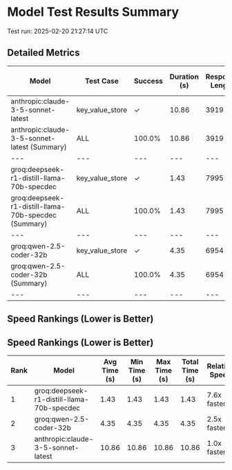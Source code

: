 # Model Test Results Summary

Test run: 2025-02-20 21:27:14 UTC

## Detailed Metrics

| Model | Test Case | Success | Duration (s) | Response Length | Has Headers | Has Lists | Has Code Blocks |
|---|---|---|---|---|---|---|---|
| anthropic:claude-3-5-sonnet-latest | key_value_store | ✓ | 10.86 | 3919 | ✗ | ✓ | ✓ |
| anthropic:claude-3-5-sonnet-latest (Summary) | ALL | 100.0% | 10.86 | 3919 | - | - | - |
|---|---|---|---|---|---|---|---|
| groq:deepseek-r1-distill-llama-70b-specdec | key_value_store | ✓ | 1.43 | 7995 | ✓ | ✓ | ✓ |
| groq:deepseek-r1-distill-llama-70b-specdec (Summary) | ALL | 100.0% | 1.43 | 7995 | - | - | - |
|---|---|---|---|---|---|---|---|
| groq:qwen-2.5-coder-32b | key_value_store | ✓ | 4.35 | 6954 | ✓ | ✓ | ✓ |
| groq:qwen-2.5-coder-32b (Summary) | ALL | 100.0% | 4.35 | 6954 | - | - | - |
|---|---|---|---|---|---|---|---|

## Speed Rankings (Lower is Better)


## Speed Rankings (Lower is Better)
| Rank | Model | Avg Time (s) | Min Time (s) | Max Time (s) | Total Time (s) | Relative Speed |
|---|---|---|---|---|---|---|
| 1 | groq:deepseek-r1-distill-llama-70b-specdec | 1.43 | 1.43 | 1.43 | 1.43 | 7.6x faster |
| 2 | groq:qwen-2.5-coder-32b | 4.35 | 4.35 | 4.35 | 4.35 | 2.5x faster |
| 3 | anthropic:claude-3-5-sonnet-latest | 10.86 | 10.86 | 10.86 | 10.86 | 1.0x faster |